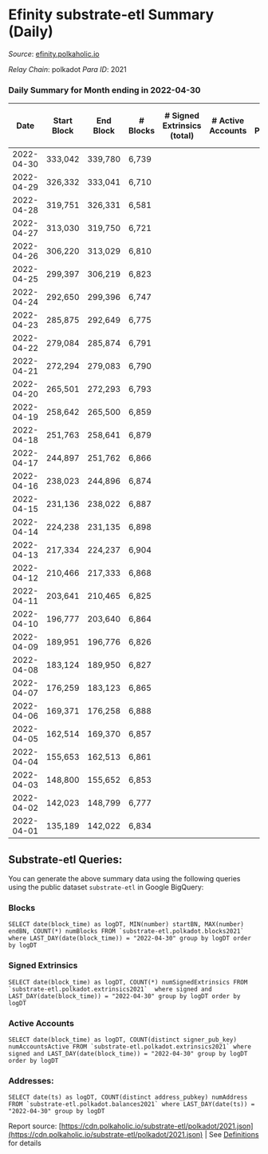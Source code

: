 # Efinity substrate-etl Summary (Daily)

_Source_: [efinity.polkaholic.io](https://efinity.polkaholic.io)

*Relay Chain*: polkadot
*Para ID*: 2021



### Daily Summary for Month ending in 2022-04-30


| Date | Start Block | End Block | # Blocks | # Signed Extrinsics (total) | # Active Accounts | # Passive | # New | # Addresses with Balances | # Events | # Transfers | # XCM Transfers In | # XCM Transfers Out |
| ---- | ----------- | --------- | -------- | --------------------------- | ----------------- | --------- | ----- | ------------------------- | -------- | ----------- | ------------------ | ------------------- |
| 2022-04-30 | 333,042 | 339,780 | 6,739  |  |  |  |  | 3 | 20,250 |   |   |   |
| 2022-04-29 | 326,332 | 333,041 | 6,710  |  |  |  |  | 3 | 20,166 |   |   |   |
| 2022-04-28 | 319,751 | 326,331 | 6,581  |  |  |  |  | 3 | 19,776 |   |   |   |
| 2022-04-27 | 313,030 | 319,750 | 6,721  |  |  |  |  | 3 | 20,196 |   |   |   |
| 2022-04-26 | 306,220 | 313,029 | 6,810  |  |  |  |  | 3 | 20,463 |   |   |   |
| 2022-04-25 | 299,397 | 306,219 | 6,823  |  |  |  |  | 3 | 20,505 |   |   |   |
| 2022-04-24 | 292,650 | 299,396 | 6,747  |  |  |  |  | 3 | 20,274 |   |   |   |
| 2022-04-23 | 285,875 | 292,649 | 6,775  |  |  |  |  | 3 | 20,358 |   |   |   |
| 2022-04-22 | 279,084 | 285,874 | 6,791  |  |  |  |  | 3 | 20,406 |   |   |   |
| 2022-04-21 | 272,294 | 279,083 | 6,790  |  |  |  |  | 3 | 20,406 |   |   |   |
| 2022-04-20 | 265,501 | 272,293 | 6,793  |  |  |  |  | 3 | 20,412 |   |   |   |
| 2022-04-19 | 258,642 | 265,500 | 6,859  |  |  |  |  | 3 | 20,610 |   |   |   |
| 2022-04-18 | 251,763 | 258,641 | 6,879  |  |  |  |  | 3 | 20,673 |   |   |   |
| 2022-04-17 | 244,897 | 251,762 | 6,866  |  |  |  |  | 3 | 20,631 |   |   |   |
| 2022-04-16 | 238,023 | 244,896 | 6,874  |  |  |  |  | 3 | 20,658 |   |   |   |
| 2022-04-15 | 231,136 | 238,022 | 6,887  |  |  |  |  | 3 | 20,694 |   |   |   |
| 2022-04-14 | 224,238 | 231,135 | 6,898  |  |  |  |  | 3 | 20,730 |   |   |   |
| 2022-04-13 | 217,334 | 224,237 | 6,904  |  |  |  |  | 3 | 20,745 |   |   |   |
| 2022-04-12 | 210,466 | 217,333 | 6,868  |  |  |  |  | 3 | 20,640 |   |   |   |
| 2022-04-11 | 203,641 | 210,465 | 6,825  |  |  |  |  | 3 | 20,508 |   |   |   |
| 2022-04-10 | 196,777 | 203,640 | 6,864  |  |  |  |  | 3 | 20,628 |   |   |   |
| 2022-04-09 | 189,951 | 196,776 | 6,826  |  |  |  |  | 3 | 20,511 |   |   |   |
| 2022-04-08 | 183,124 | 189,950 | 6,827  |  |  |  |  | 3 | 20,514 |   |   |   |
| 2022-04-07 | 176,259 | 183,123 | 6,865  |  |  |  |  | 3 | 20,631 |   |   |   |
| 2022-04-06 | 169,371 | 176,258 | 6,888  |  |  |  |  | 3 | 20,697 |   |   |   |
| 2022-04-05 | 162,514 | 169,370 | 6,857  |  |  |  |  | 3 | 20,607 |   |   |   |
| 2022-04-04 | 155,653 | 162,513 | 6,861  |  |  |  |  | 3 | 20,616 |   |   |   |
| 2022-04-03 | 148,800 | 155,652 | 6,853  |  |  |  |  | 3 | 20,595 |   |   |   |
| 2022-04-02 | 142,023 | 148,799 | 6,777  |  |  |  |  | 3 | 20,364 |   |   |   |
| 2022-04-01 | 135,189 | 142,022 | 6,834  |  |  |  |  | 3 | 20,535 |   |   |   |

## Substrate-etl Queries:
You can generate the above summary data using the following queries using the public dataset `substrate-etl` in Google BigQuery:


### Blocks
```
SELECT date(block_time) as logDT, MIN(number) startBN, MAX(number) endBN, COUNT(*) numBlocks FROM `substrate-etl.polkadot.blocks2021`  where LAST_DAY(date(block_time)) = "2022-04-30" group by logDT order by logDT
```


### Signed Extrinsics
```
SELECT date(block_time) as logDT, COUNT(*) numSignedExtrinsics FROM `substrate-etl.polkadot.extrinsics2021`  where signed and LAST_DAY(date(block_time)) = "2022-04-30" group by logDT order by logDT
```


### Active Accounts
```
SELECT date(block_time) as logDT, COUNT(distinct signer_pub_key) numAccountsActive FROM `substrate-etl.polkadot.extrinsics2021` where signed and LAST_DAY(date(block_time)) = "2022-04-30" group by logDT order by logDT
```


### Addresses:
```
SELECT date(ts) as logDT, COUNT(distinct address_pubkey) numAddress FROM `substrate-etl.polkadot.balances2021` where LAST_DAY(date(ts)) = "2022-04-30" group by logDT
```



Report source: [https://cdn.polkaholic.io/substrate-etl/polkadot/2021.json](https://cdn.polkaholic.io/substrate-etl/polkadot/2021.json) | See [Definitions](/DEFINITIONS.md) for details
